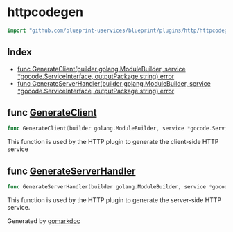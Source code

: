 <!-- Code generated by gomarkdoc. DO NOT EDIT -->

# httpcodegen

```go
import "github.com/blueprint-uservices/blueprint/plugins/http/httpcodegen"
```

## Index

- [func GenerateClient\(builder golang.ModuleBuilder, service \*gocode.ServiceInterface, outputPackage string\) error](<#GenerateClient>)
- [func GenerateServerHandler\(builder golang.ModuleBuilder, service \*gocode.ServiceInterface, outputPackage string\) error](<#GenerateServerHandler>)


<a name="GenerateClient"></a>
## func [GenerateClient](<https://github.com/blueprint-uservices/blueprint/blob/main/plugins/http/httpcodegen/clientgen.go#L14>)

```go
func GenerateClient(builder golang.ModuleBuilder, service *gocode.ServiceInterface, outputPackage string) error
```

This function is used by the HTTP plugin to generate the client\-side HTTP service

<a name="GenerateServerHandler"></a>
## func [GenerateServerHandler](<https://github.com/blueprint-uservices/blueprint/blob/main/plugins/http/httpcodegen/servergen.go#L16>)

```go
func GenerateServerHandler(builder golang.ModuleBuilder, service *gocode.ServiceInterface, outputPackage string) error
```

This function is used by the HTTP plugin to generate the server\-side HTTP service.

Generated by [gomarkdoc](<https://github.com/princjef/gomarkdoc>)
